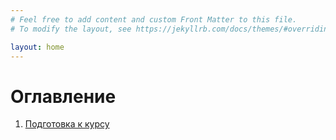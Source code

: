 ```yaml
---
# Feel free to add content and custom Front Matter to this file.
# To modify the layout, see https://jekyllrb.com/docs/themes/#overriding-theme-defaults

layout: home
---
```


# Оглавление

1. [Подготовка к курсу](./pages/prepare)
